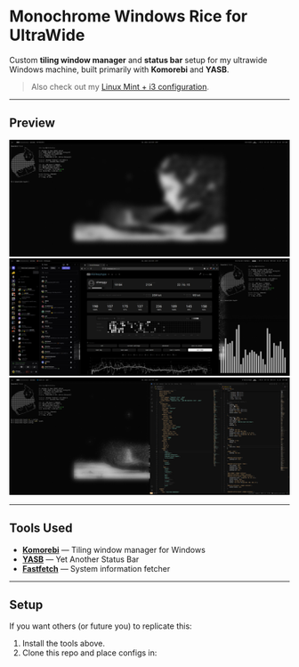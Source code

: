 # Monochrome Windows Rice for UltraWide

Custom **tiling window manager** and **status bar** setup for my ultrawide Windows machine, built primarily with **Komorebi** and **YASB**.

> Also check out my [Linux Mint + i3 configuration](https://github.com/jhuynh226/Monochrome-Dots-i3).

---

## Preview
![Full Terminal View](./Screenshots/Full%20Screen%20Terminal%20Photo.png)
![Media Browsing](./Screenshots/Media%20Browsing.png)
![Terminal + VSCode](./Screenshots/Terminal%20+%20VsCode.png)

---

## Tools Used
- **[Komorebi](https://github.com/LGUG2Z/komorebi)** — Tiling window manager for Windows  
- **[YASB](https://github.com/amnweb/yasb)** — Yet Another Status Bar  
- **[Fastfetch](https://github.com/fastfetch-cli/fastfetch)** — System information fetcher

---

## Setup
If you want others (or future you) to replicate this:
1. Install the tools above.
2. Clone this repo and place configs in: